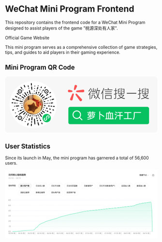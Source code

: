 # WeChat Mini Program Frontend

This repository contains the frontend code for a WeChat Mini Program designed to assist players of the game "桃源深处有人家".

Official Game Website

This mini program serves as a comprehensive collection of game strategies, tips, and guides to aid players in their gaming experience.

## Mini Program QR Code

![Mini Program QR Code](./images/QR_Code.jpg)

## User Statistics

Since its launch in May, the mini program has garnered a total of 56,600 users.

![User Growth Over the Past Three Months](./images/userstats.png)
